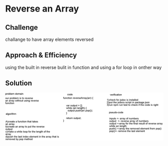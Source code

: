 # Reverse an Array
## Challenge

challange to have array elements reversed

## Approach & Efficiency

using the built in reverse bulit in function and using a for loop in onther way
## Solution
![reverse](assets/array-reverse.png)